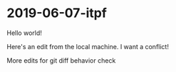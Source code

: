 # 2019-06-07-itpf
Hello world!

Here's an edit from the local machine. I want a conflict!

More edits for git diff behavior check

